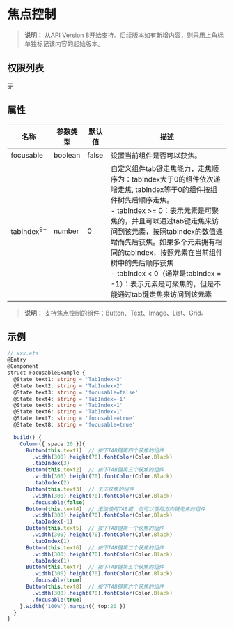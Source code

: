 # 焦点控制

>  **说明：**
> 从API Version 8开始支持。后续版本如有新增内容，则采用上角标单独标记该内容的起始版本。


## 权限列表

无


## 属性

| **名称** | **参数类型** | **默认值** | **描述** | 
| -------- | -------- | -------- | -------- |
| focusable | boolean | false | 设置当前组件是否可以获焦。 | 
| tabIndex<sup>9+<sup> | number | 0 | 自定义组件tab键走焦能力，走焦顺序为：tabIndex大于0的组件依次递增走焦, tabIndex等于0的组件按组件树先后顺序走焦。<br />- tabIndex >= 0：表示元素是可聚焦的，并且可以通过tab键走焦来访问到该元素，按照tabIndex的数值递增而先后获焦。如果多个元素拥有相同的tabIndex，按照元素在当前组件树中的先后顺序获焦<br />- tabIndex < 0（通常是tabIndex = -1）：表示元素是可聚焦的，但是不能通过tab键走焦来访问到该元素 |

>  **说明：**
> 支持焦点控制的组件：Button、Text、Image、List、Grid。


## 示例

```ts
// xxx.ets
@Entry
@Component
struct FocusableExample {
  @State text1: string = 'TabIndex=3'
  @State text2: string = 'TabIndex=2'
  @State text3: string = 'focusable=false'
  @State text4: string = 'TabIndex=-1'
  @State text5: string = 'TabIndex=1'
  @State text6: string = 'TabIndex=1'
  @State text7: string = 'focusable=true'
  @State text8: string = 'focusable=true'

  build() {
    Column({ space:20 }){
      Button(this.text1)  // 按下TAB键第四个获焦的组件
        .width(300).height(70).fontColor(Color.Black)
        .tabIndex(3)
      Button(this.text2)  // 按下TAB键第三个获焦的组件
        .width(300).height(70).fontColor(Color.Black)
        .tabIndex(2)
      Button(this.text3)  // 无法获焦的组件
        .width(300).height(70).fontColor(Color.Black)
        .focusable(false)
      Button(this.text4)  // 无法使用TAB键，但可以使用方向键走焦的组件
        .width(300).height(70).fontColor(Color.Black)
        .tabIndex(-1)
      Button(this.text5)  // 按下TAB键第一个获焦的组件
        .width(300).height(70).fontColor(Color.Black)
        .tabIndex(1)
      Button(this.text6)  // 按下TAB键第二个获焦的组件
        .width(300).height(70).fontColor(Color.Black)
        .tabIndex(1)
      Button(this.text7)  // 按下TAB键第五个获焦的组件
        .width(300).height(70).fontColor(Color.Black)
        .focusable(true)
      Button(this.text8)  // 按下TAB键第六个获焦的组件
        .width(300).height(70).fontColor(Color.Black)
        .focusable(true)
    }.width('100%').margin({ top:20 })
  }
}
```
